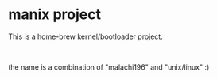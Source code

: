 # manix project
This is a home-brew kernel/bootloader project.

&nbsp;

the name is a combination of "malachi196" and "unix/linux" :)
